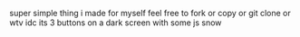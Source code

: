 super simple thing i made for myself 
feel free to fork or copy or git clone or wtv idc its 3 buttons on a dark screen with some js snow
